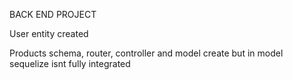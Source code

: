 BACK END PROJECT 

User entity created

Products schema, router, controller and model create but in model sequelize isnt fully integrated
